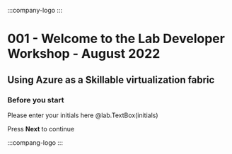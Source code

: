 :::company-logo
:::

# 001 - Welcome to the Lab Developer Workshop - August 2022
## Using Azure as a Skillable virtualization fabric

### Before you start

Please enter your initials here @lab.TextBox(initials)

<!-- Please log on to the virtual machine using the credentials:

> Username: +++@lab.VirtualMachine(Windows10Base).Username+++
> 
> Password: +++@lab.VirtualMachine(Windows10Base).Password+++

-->
Press **Next** to continue


:::compang-logo
:::
